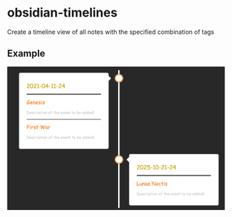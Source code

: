 # obsidian-timelines
Create a timeline view of all notes with the specified combination of tags

## Example
![example](./example.png)
